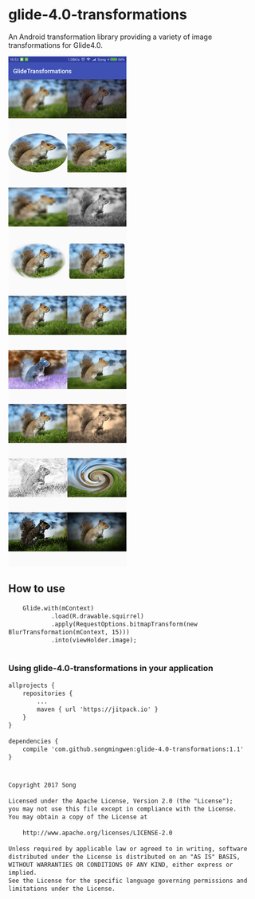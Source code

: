 # glide-4.0-transformations

An Android transformation library providing a variety of image transformations for Glide4.0.

![App icon](https://github.com/songmingwen/glide-4.0-transformations/blob/master/glide.png?raw=true)

## How to use

        Glide.with(mContext)
                .load(R.drawable.squirrel)
                .apply(RequestOptions.bitmapTransform(new BlurTransformation(mContext, 15)))
                .into(viewHolder.image);
#

### Using glide-4.0-transformations in your application

	allprojects {
		repositories {
			...
			maven { url 'https://jitpack.io' }
		}
	}
  
  	dependencies {
		compile 'com.github.songmingwen:glide-4.0-transformations:1.1'
	}
  
# 
    Copyright 2017 Song

    Licensed under the Apache License, Version 2.0 (the "License");
    you may not use this file except in compliance with the License.
    You may obtain a copy of the License at

        http://www.apache.org/licenses/LICENSE-2.0

    Unless required by applicable law or agreed to in writing, software
    distributed under the License is distributed on an "AS IS" BASIS,
    WITHOUT WARRANTIES OR CONDITIONS OF ANY KIND, either express or implied.
    See the License for the specific language governing permissions and
    limitations under the License.
